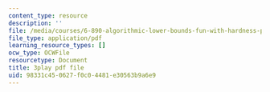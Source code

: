 ```yaml
---
content_type: resource
description: ''
file: /media/courses/6-890-algorithmic-lower-bounds-fun-with-hardness-proofs-fall-2014/98331c450627f0c04481e30563b9a6e9_snugEmWtEm4.pdf
file_type: application/pdf
learning_resource_types: []
ocw_type: OCWFile
resourcetype: Document
title: 3play pdf file
uid: 98331c45-0627-f0c0-4481-e30563b9a6e9
---
```

